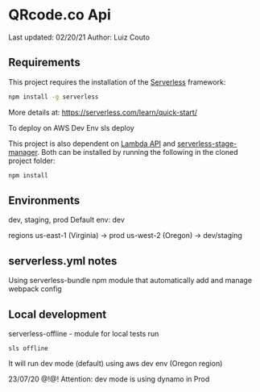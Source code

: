 # QRcode.co Api

Last updated: 02/20/21
Author: Luiz Couto


## Requirements
This project requires the installation of the [Serverless](https://serverless.com) framework:

```bash
npm install -g serverless
```
More details at: https://serverless.com/learn/quick-start/


To deploy on AWS Dev Env
sls deploy


This project is also dependent on [Lambda API](https://github.com/jeremydaly/lambda-api) and [serverless-stage-manager](https://github.com/jeremydaly/serverless-stage-manager). Both can be installed by running the following in the cloned project folder:

```bash
npm install
```

## Environments

dev, staging, prod
Default env: dev

regions
us-east-1 (Virginia) -> prod
us-west-2 (Oregon) -> dev/staging

## serverless.yml notes
Using serverless-bundle npm module that automatically add and manage webpack config

## Local development
serverless-offline - module for local tests
run 
```
sls offline
```
It will run dev mode (default) using aws dev env (Oregon region) 

23/07/20
@!@!
Attention: dev mode is using dynamo in Prod
